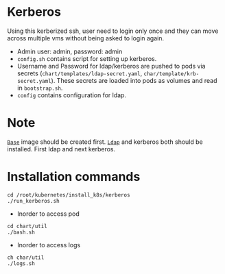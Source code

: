# Kerberos

Using this kerberized ssh, user need to login only once and they can move across
multiple vms without being asked to login again.
- Admin user: admin, password: admin
- `config.sh` contains script for setting up kerberos.
- Username and Password for ldap/kerberos are pushed to pods via secrets
  (`chart/templates/ldap-secret.yaml`, `char/template/krb-secret.yaml`). These secrets are loaded
  into pods as volumes and read in `bootstrap.sh`.
- `config` contains configuration for ldap.

# Note
[`Base`](https://github.com/sumitmaji/base/tree/trusty) image should be created first.
[`Ldap`](https://github.com/sumitmaji/kubernetes/tree/master/install_k8s/ldap) and kerberos both should be installed. First ldap and next kerberos.

# Installation commands

```console
cd /root/kubernetes/install_k8s/kerberos
./run_kerberos.sh
```

- Inorder to access pod
```console
cd chart/util
./bash.sh
```

- Inorder to access logs
```console
ch char/util
./logs.sh
```